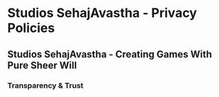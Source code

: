 # Studios SehajAvastha - Privacy Policies
## Studios SehajAvastha - Creating Games With Pure Sheer Will
### Transparency & Trust
